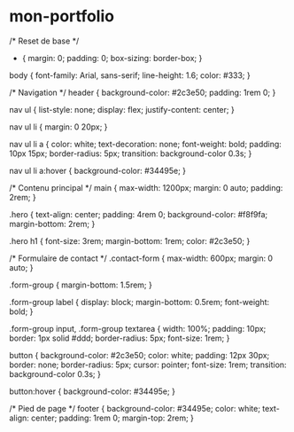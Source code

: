 # mon-portfolio

/* Reset de base */
* {
    margin: 0;
    padding: 0;
    box-sizing: border-box;
}

body {
    font-family: Arial, sans-serif;
    line-height: 1.6;
    color: #333;
}

/* Navigation */
header {
    background-color: #2c3e50;
    padding: 1rem 0;
}

nav ul {
    list-style: none;
    display: flex;
    justify-content: center;
}

nav ul li {
    margin: 0 20px;
}

nav ul li a {
    color: white;
    text-decoration: none;
    font-weight: bold;
    padding: 10px 15px;
    border-radius: 5px;
    transition: background-color 0.3s;
}

nav ul li a:hover {
    background-color: #34495e;
}

/* Contenu principal */
main {
    max-width: 1200px;
    margin: 0 auto;
    padding: 2rem;
}

.hero {
    text-align: center;
    padding: 4rem 0;
    background-color: #f8f9fa;
    margin-bottom: 2rem;
}

.hero h1 {
    font-size: 3rem;
    margin-bottom: 1rem;
    color: #2c3e50;
}

/* Formulaire de contact */
.contact-form {
    max-width: 600px;
    margin: 0 auto;
}

.form-group {
    margin-bottom: 1.5rem;
}

.form-group label {
    display: block;
    margin-bottom: 0.5rem;
    font-weight: bold;
}

.form-group input,
.form-group textarea {
    width: 100%;
    padding: 10px;
    border: 1px solid #ddd;
    border-radius: 5px;
    font-size: 1rem;
}

button {
    background-color: #2c3e50;
    color: white;
    padding: 12px 30px;
    border: none;
    border-radius: 5px;
    cursor: pointer;
    font-size: 1rem;
    transition: background-color 0.3s;
}

button:hover {
    background-color: #34495e;
}

/* Pied de page */
footer {
    background-color: #34495e;
    color: white;
    text-align: center;
    padding: 1rem 0;
    margin-top: 2rem;
}
